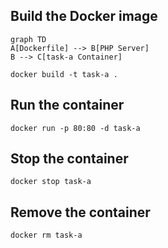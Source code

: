 ## Build the Docker image

```mermaid
graph TD
A[Dockerfile] --> B[PHP Server]
B --> C[task-a Container]
```

```
docker build -t task-a .
```

## Run the container

```
docker run -p 80:80 -d task-a
```

## Stop the container

```
docker stop task-a
```

## Remove the container

```
docker rm task-a
```
